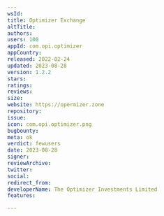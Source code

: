 ```yaml
---
wsId: 
title: Optimizer Exchange
altTitle: 
authors: 
users: 100
appId: com.opi.optimizer
appCountry: 
released: 2022-02-24
updated: 2023-08-28
version: 1.2.2
stars: 
ratings: 
reviews: 
size: 
website: https://opermizer.zone
repository: 
issue: 
icon: com.opi.optimizer.png
bugbounty: 
meta: ok
verdict: fewusers
date: 2023-08-28
signer: 
reviewArchive: 
twitter: 
social: 
redirect_from: 
developerName: The Optimizer Investments Limited
features: 

---
```


